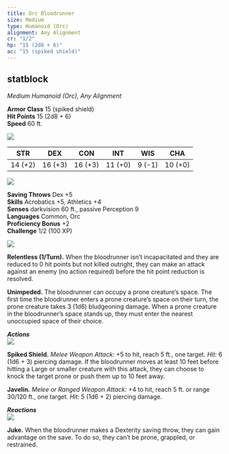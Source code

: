 ```yaml
---
title: Orc Bloodrunner
size: Medium
type: Humanoid (Orc)
alignment: Any Alignment
cr: "1/2"
hp: "15 (2d8 + 6)"
ac: "15 (spiked shield)"
---
```


## statblock
_Medium Humanoid (Orc), Any Alignment_

**Armor Class** 15 (spiked shield)  
**Hit Points** 15 (2d8 + 6)  
**Speed** 60 ft.

![](https://www.dndbeyond.com/file-attachments/0/579/stat-block-header-bar.svg)

|STR|DEX|CON|INT|WIS|CHA|
|---|---|---|---|---|---|
|14 (+2)|16 (+3)|16 (+3)|11 (+0)|9 (-1)|10 (+0)|

![](https://www.dndbeyond.com/file-attachments/0/579/stat-block-header-bar.svg)

**Saving Throws** Dex +5  
**Skills** Acrobatics +5, Athletics +4  
**Senses** darkvision 60 ft., passive Perception 9  
**Languages** Common, Orc  
**Proficiency Bonus** +2  
**Challenge** 1/2 (100 XP)  

![](https://www.dndbeyond.com/file-attachments/0/579/stat-block-header-bar.svg)

**Relentless (1/Turn).** When the bloodrunner isn’t incapacitated and they are reduced to 0 hit points but not killed outright, they can make an attack against an enemy (no action required) before the hit point reduction is resolved.

**Unimpeded.** The bloodrunner can occupy a prone creature’s space. The first time the bloodrunner enters a prone creature’s space on their turn, the prone creature takes 3 (1d6) bludgeoning damage. When a prone creature in the bloodrunner’s space stands up, they must enter the nearest unoccupied space of their choice.  

_**Actions**_  
![](https://www.dndbeyond.com/file-attachments/0/579/stat-block-header-bar.svg)

**Spiked Shield.** _Melee Weapon Attack:_ +5 to hit, reach 5 ft., one target. _Hit:_ 6 (1d6 + 3) piercing damage. If the bloodrunner moves at least 10 feet before hitting a Large or smaller creature with this attack, they can choose to knock the target prone or push them up to 10 feet away.  

**Javelin.** _Melee or Ranged Weapon Attack:_ +4 to hit, reach 5 ft. or range 30/120 ft., one target. _Hit:_ 5 (1d6 + 2) piercing damage.  

_**Reactions**_  
![](https://www.dndbeyond.com/file-attachments/0/579/stat-block-header-bar.svg)

**Juke.** When the bloodrunner makes a Dexterity saving throw, they can gain advantage on the save. To do so, they can’t be prone, grappled, or restrained.  
